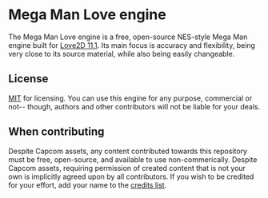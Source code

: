 # Mega Man Love engine
The Mega Man Love engine is a free, open-source NES-style Mega Man engine built for [Love2D 11.1](http://love2d.org). Its main focus is accuracy and flexibility, being very close to its source material, while also being easily changeable.

## License
[MIT](./LICENSE) for licensing. You can use this engine for any purpose, commercial or not-- though, authors and other contributors will not be liable for your deals.

## When contributing
Despite Capcom assets, any content contributed towards this repository must be free, open-source, and available to use non-commerically. Despite Capcom assets, requiring permission of created content that is not your own is implicitly agreed upon by all contributors. If you wish to be credited for your effort, add your name to the [credits list](./CREDITS.md).
